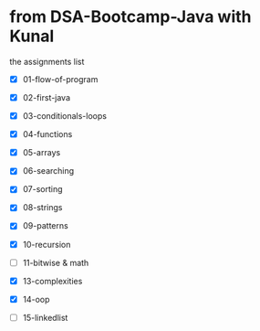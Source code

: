# from DSA-Bootcamp-Java with Kunal 
the assignments list

 - [x] 01-flow-of-program
 - [x] 02-first-java
 - [x] 03-conditionals-loops
 - [x] 04-functions
 - [x] 05-arrays
 - [x] 06-searching
 - [x] 07-sorting
 - [x] 08-strings
 - [x] 09-patterns
 - [x] 10-recursion
 - [ ] 11-bitwise & math
 - [x] 13-complexities
 - [x] 14-oop
 - [ ] 15-linkedlist

